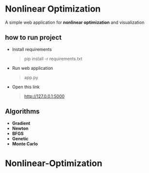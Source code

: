 # Nonlinear Optimization

A simple web application for **nonlinear optimization** and visualization


## how to run project

- Install requirements
	> pip install -r requirements.txt

- Run web application
	> app.py
	
- Open this link
	>http://127.0.0.1:5000


## Algorithms

- **Gradient**
- **Newton**
- **BFGS**
- **Genetic**
- **Monte Carlo**

# Nonlinear-Optimization
